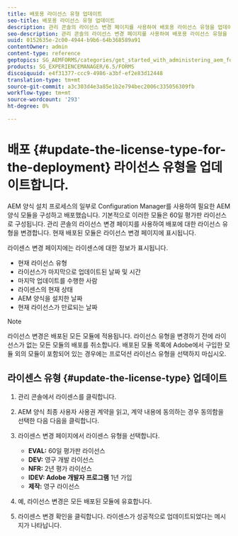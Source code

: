 ```yaml
---
title: 배포용 라이선스 유형 업데이트
seo-title: 배포용 라이선스 유형 업데이트
description: 관리 콘솔의 라이선스 변경 페이지를 사용하여 배포용 라이선스 유형을 업데이트합니다.
seo-description: 관리 콘솔의 라이선스 변경 페이지를 사용하여 배포용 라이선스 유형을 업데이트합니다.
uuid: 0152635e-2c00-4944-b9b6-64b368589a91
contentOwner: admin
content-type: reference
geptopics: SG_AEMFORMS/categories/get_started_with_administering_aem_forms_on_jee
products: SG_EXPERIENCEMANAGER/6.5/FORMS
discoiquuid: e4f31377-ccc9-4986-a3bf-ef2e83d12448
translation-type: tm+mt
source-git-commit: a3c303d4e3a85e1b2e794bec2006c335056309fb
workflow-type: tm+mt
source-wordcount: '293'
ht-degree: 0%

---
```



# 배포 {#update-the-license-type-for-the-deployment} 라이선스 유형을 업데이트합니다.

AEM 양식 설치 프로세스의 일부로 Configuration Manager를 사용하여 필요한 AEM 양식 모듈을 구성하고 배포했습니다. 기본적으로 이러한 모듈은 60일 평가판 라이선스로 구성됩니다. 관리 콘솔의 라이선스 변경 페이지를 사용하여 배포에 대한 라이선스 유형을 변경합니다. 현재 배포된 모듈은 라이선스 변경 페이지에 표시됩니다.

라이센스 변경 페이지에는 라이센스에 대한 정보가 표시됩니다.

* 현재 라이선스 유형
* 라이선스가 마지막으로 업데이트된 날짜 및 시간
* 마지막 업데이트를 수행한 사람
* 라이센스의 현재 상태
* AEM 양식을 설치한 날짜
* 현재 라이선스가 만료되는 날짜

>[!NOTE]
>
>라이선스 변경은 배포된 모든 모듈에 적용됩니다. 라이선스 유형을 변경하기 전에 라이선스가 없는 모든 모듈의 배포를 취소합니다. 배포된 모듈 목록에 Adobe에서 구입한 모듈 외의 모듈이 포함되어 있는 경우에는 프로덕션 라이선스 유형을 선택하지 마십시오.

## 라이센스 유형 {#update-the-license-type} 업데이트

1. 관리 콘솔에서 라이센스를 클릭합니다.
1. AEM 양식 최종 사용자 사용권 계약을 읽고, 계약 내용에 동의하는 경우 동의함을 선택한 다음 다음을 클릭합니다.
1. 라이센스 변경 페이지에서 라이센스 유형을 선택합니다.

   * **EVAL:** 60일 평가판 라이선스
   * **DEV:** 영구 개발 라이선스
   * **NFR:** 2년 평가 라이선스
   * **IDEV: Adobe 개발자 프로그램** 1년 가입
   * **제작:** 영구 라이선스

1. 예, 라이선스 변경은 모든 배포된 모듈에 유효합니다.
1. 라이센스 변경 확인을 클릭합니다. 라이센스가 성공적으로 업데이트되었다는 메시지가 나타납니다.

